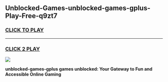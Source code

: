 
## Unblocked-Games-unblocked-games-gplus-Play-Free-q9zt7
<h3>
<a href="https://premium76.site?title=unblocked-games-gplus&ref=20M">CLICK TO PLAY</a></h3>
<hr>

<h3>
<a href="https://premium76.site?title=unblocked-games-gplus&ref=20M">CLICK 2 PLAY</a>
  
</h3>

<a href="https://premium76.site?title=unblocked-games-gplus&ref=19M"><img src="https://clearcache.store/games.png"></a>


**unblocked-games-gplus games unblocked: Your Gateway to Fun and Accessible Online Gaming**
